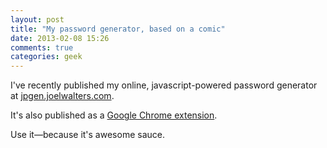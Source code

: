 ```yaml
---
layout: post
title: "My password generator, based on a comic"
date: 2013-02-08 15:26
comments: true
categories: geek
---
```

I've recently published my online, javascript-powered password generator at [jpgen.joelwalters.com](http://jpgen.joelwalters.com).

It's also published as a [Google Chrome extension](https://chrome.google.com/webstore/detail/joels-password-generator/edfbemblhgkgbekgghkcjcefohkchjge?hl=en-US).

Use it—because it's awesome sauce.